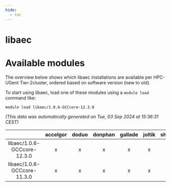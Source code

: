 ```yaml
---
hide:
  - toc
---
```


libaec
======

# Available modules


The overview below shows which libaec installations are available per HPC-UGent Tier-2cluster, ordered based on software version (new to old).

To start using libaec, load one of these modules using a `module load` command like:

```shell
module load libaec/1.0.6-GCCcore-12.3.0
```

*(This data was automatically generated on Tue, 03 Sep 2024 at 15:36:31 CEST)*  

| |accelgor|doduo|donphan|gallade|joltik|shinx|skitty|
| :---: | :---: | :---: | :---: | :---: | :---: | :---: | :---: |
|libaec/1.0.6-GCCcore-12.3.0|x|x|x|x|x|x|x|
|libaec/1.0.6-GCCcore-11.3.0|x|x|x|x|x|x|x|
